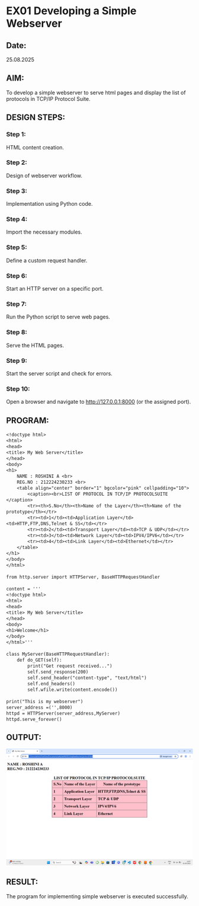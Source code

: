 # EX01 Developing a Simple Webserver
## Date:
25.08.2025
## AIM:
To develop a simple webserver to serve html pages and display the list of protocols in TCP/IP Protocol Suite.

## DESIGN STEPS:
### Step 1: 
HTML content creation.

### Step 2:
Design of webserver workflow.

### Step 3:
Implementation using Python code.

### Step 4:
Import the necessary modules.

### Step 5:
Define a custom request handler.

### Step 6:
Start an HTTP server on a specific port.

### Step 7:
Run the Python script to serve web pages.

### Step 8:
Serve the HTML pages.

### Step 9:
Start the server script and check for errors.

### Step 10:
Open a browser and navigate to http://127.0.0.1:8000 (or the assigned port).

## PROGRAM:
```
<!doctype html>
<html>
<head>
<title> My Web Server</title>
</head>
<body>
<h1>
    NAME : ROSHINI A <br>
    REG.NO : 212224230233 <br>
    <table align="center" border="1" bgcolor="pink" cellpadding="10">
        <caption><br>LIST OF PROTOCOL IN TCP/IP PROTOCOLSUITE </caption>
        <tr><th>S.No</th><th>Name of the Layer</th><th>Name of the prototype</th></tr>
        <tr><td>1</td><td>Application Layer</td><td>HTTP,FTP,DNS,Telnet & SS</td></tr>
        <tr><td>2</td><td>Transport Layer</td><td>TCP & UDP</td></tr>
        <tr><td>3</td><td>Network Layer</td><td>IPV4/IPV6</td></tr>
        <tr><td>4</td><td>Link Layer</td><td>Ethernet</td></tr>
    </table>
</h1>
</body>
</html>

from http.server import HTTPServer, BaseHTTPRequestHandler

content = '''
<!doctype html>
<html>
<head>
<title> My Web Server</title>
</head>
<body>
<h1>Welcome</h1>
</body>
</html>'''

class MyServer(BaseHTTPRequestHandler):
    def do_GET(self):
        print("Get request received...")
        self.send_response(200) 
        self.send_header("content-type", "text/html")       
        self.end_headers()
        self.wfile.write(content.encode())

print("This is my webserver") 
server_address =('',8000)
httpd = HTTPServer(server_address,MyServer)
httpd.serve_forever()
```
## OUTPUT:
![alt text](<Screenshot 2025-09-01 130748.png>)

## RESULT:
The program for implementing simple webserver is executed successfully.
